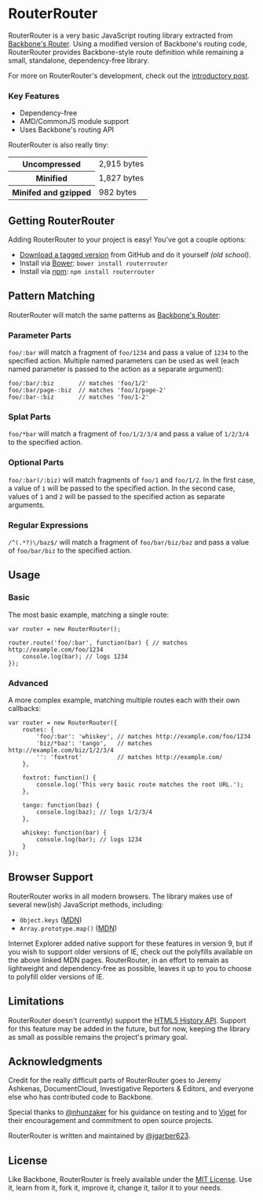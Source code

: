 # RouterRouter

RouterRouter is a very basic JavaScript routing library extracted from [Backbone's Router](http://backbonejs.org/docs/backbone.html#section-143). Using a modified version of Backbone's routing code, RouterRouter provides Backbone-style route definition while remaining a small, standalone, dependency-free library.

For more on RouterRouter's development, check out the [introductory post](http://sixtwothree.org/posts/finally-introducing-routerrouter-a-javascript-routing-library).

### Key Features

- Dependency-free
- AMD/CommonJS module support
- Uses Backbone's routing API

RouterRouter is also really tiny:

<table>
	<tbody>
		<tr>
			<th>Uncompressed</th>
			<td>2,915 bytes</td>
		</tr>
		<tr>
			<th>Minified</th>
			<td>1,827 bytes</td>
		</tr>
		<tr>
			<th>Minifed and gzipped</th>
			<td>982 bytes</td>
		</tr>
	</tbody>
</table>


## Getting RouterRouter

Adding RouterRouter to your project is easy! You've got a couple options:

- [Download a tagged version](https://github.com/jgarber623/RouterRouter/tags) from GitHub and do it yourself _(old school)_.
- Install via [Bower](http://bower.io/): `bower install routerrouter`
- Install via [npm](https://www.npmjs.com/): `npm install routerrouter`


## Pattern Matching

RouterRouter will match the same patterns as [Backbone's Router](http://backbonejs.org/#Router):

### Parameter Parts

`foo/:bar` will match a fragment of `foo/1234` and pass a value of `1234` to the specified action. Multiple named parameters can be used as well (each named parameter is passed to the action as a separate argument):

	foo/:bar/:biz       // matches 'foo/1/2'
	foo/:bar/page-:biz  // matches 'foo/1/page-2'
	foo/:bar-:biz       // matches 'foo/1-2'

### Splat Parts

`foo/*bar` will match a fragment of `foo/1/2/3/4` and pass a value of `1/2/3/4` to the specified action.

### Optional Parts

`foo/:bar(/:biz)` will match fragments of `foo/1` and `foo/1/2`. In the first case, a value of `1` will be passed to the specified action. In the second case, values of `1` and `2` will be passed to the specified action as separate arguments.

### Regular Expressions

`/^(.*?)\/baz$/` will match a fragment of `foo/bar/biz/baz` and pass a value of `foo/bar/biz` to the specified action.


## Usage

### Basic

The most basic example, matching a single route:

	var router = new RouterRouter();

	router.route('foo/:bar', function(bar) { // matches http://example.com/foo/1234
		console.log(bar); // logs 1234
	});

### Advanced

A more complex example, matching multiple routes each with their own callbacks:

	var router = new RouterRouter({
		routes: {
			'foo/:bar': 'whiskey', // matches http://example.com/foo/1234
			'biz/*baz': 'tango',   // matches http://example.com/biz/1/2/3/4
			'': 'foxtrot'          // matches http://example.com/
		},

		foxtrot: function() {
			console.log('This very basic route matches the root URL.');
		},

		tango: function(baz) {
			console.log(baz); // logs 1/2/3/4
		},

		whiskey: function(bar) {
			console.log(bar); // logs 1234
		}
	});


## Browser Support

RouterRouter works in all modern browsers. The library makes use of several new(ish) JavaScript methods, including:

- `Object.keys` ([MDN](https://developer.mozilla.org/en-US/docs/Web/JavaScript/Reference/Global_Objects/Object/keys))
- `Array.prototype.map()` ([MDN](https://developer.mozilla.org/en-US/docs/Web/JavaScript/Reference/Global_Objects/Array/map))

Internet Explorer added native support for these features in version 9, but if you wish to support older versions of IE, check out the polyfills available on the above linked MDN pages. RouterRouter, in an effort to remain as lightweight and dependency-free as possible, leaves it up to you to choose to polyfill older versions of IE.


## Limitations

RouterRouter doesn't (currently) support the [HTML5 History API](http://diveintohtml5.info/history.html). Support for this feature may be added in the future, but for now, keeping the library as small as possible remains the project's primary goal.


## Acknowledgments

Credit for the really difficult parts of RouterRouter goes to Jeremy Ashkenas, DocumentCloud, Investigative Reporters & Editors, and everyone else who has contributed code to Backbone.

Special thanks to [@nhunzaker](https://github.com/nhunzaker) for his guidance on testing and to [Viget](http://viget.com/) for their encouragement and commitment to open source projects.

RouterRouter is written and maintained by [@jgarber623](https://github.com/jgarber623).


## License

Like Backbone, RouterRouter is freely available under the [MIT License](http://opensource.org/licenses/MIT). Use it, learn from it, fork it, improve it, change it, tailor it to your needs.